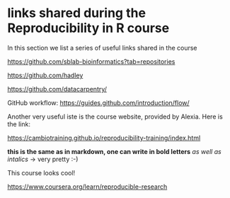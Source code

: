 # links shared during the Reproducibility in R course

In this section we list a series of useful links shared in the course
  
  https://github.com/sblab-bioinformatics?tab=repositories
  
  https://github.com/hadley
    
  https://github.com/datacarpentry/
    
  GitHub workflow:
    https://guides.github.com/introduction/flow/

Another very useful iste is the course website, provided by Alexia. Here is the link:

https://cambiotraining.github.io/reproducibility-training/index.html

**this is the same as in markdown, one can write in bold letters** *as well as intalics* -> very pretty :-)

This course looks cool!

https://www.coursera.org/learn/reproducible-research
